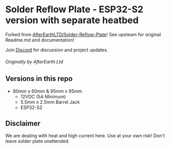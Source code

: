 # **Solder Reflow Plate - ESP32-S2 version with separate heatbed**

Forked from [AfterEarthLTD/Solder-Reflow-Plate](https://github.com/AfterEarthLTD/Solder-Reflow-Plate)! See upsteam for original Readme.md and documentation!

Join [Discord](https://discord.gg/YzhG6FcCRA) for discussion and project updates.

###### Originally by AfterEarth Ltd

## Versions in this repo

- 80mm x 60mm & 95mm x 95mm
  - 12VDC (5A Minimum)
  - 5.5mm x 2.5mm Barrel Jack
  - ESP32-S2
 
## Disclaimer
We are dealing with heat and high current here. Use at your own risk! Don't leave solder plate unattended.
